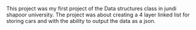 This project was my first project of the Data structures class in jundi shapoor university.
The project was about creating a 4 layer linked list for storing cars and with the ability to output the data as a json.
